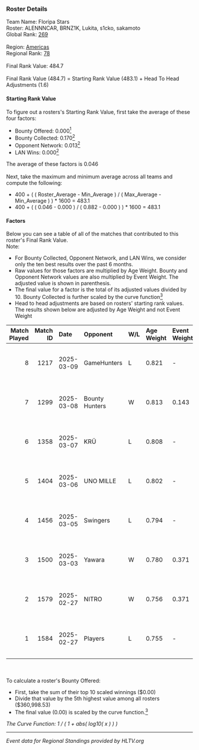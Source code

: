 ### Roster Details<br />
Team Name: Floripa Stars<br />
Roster: ALENNNCAR, BRNZ1K, Lukita, s1cko, sakamoto<br />
Global Rank: [269](../../standings_global_2025_05_05.md)<br />
<br />
Region: [Americas]( ../../standings_americas_2025_05_05.md)<br />
Regional Rank: [78]( ../../standings_americas_2025_05_05.md)<br />
<br />
Final Rank Value:  484.7<br />
<br />
Final Rank Value (484.7) = Starting Rank Value (483.1) + Head To Head Adjustments (1.6)<br />

#### Starting Rank Value<br />
To figure out a rosters's Starting Rank Value, first take the average of these four factors:<br />
- Bounty Offered: 0.000[<sup>1</sup>](#table2)
- Bounty Collected: 0.170[<sup>2</sup>](#table1)
- Opponent Network: 0.013[<sup>2</sup>](#table1)
- LAN Wins: 0.000[<sup>2</sup>](#table1)

The average of these factors is 0.046<br />
<br />
Next, take the maximum and minimum average across all teams and compute the following:<br />
- 400 + ( ( Roster_Average - Min_Average ) / ( Max_Average - Min_Average ) ) * 1600 = 483.1
- 400 + ( ( 0.046 - 0.000 ) / ( 0.882 - 0.000 ) ) * 1600 = 483.1


#### Factors<br />
Below you can see a table of all of the matches that contributed to this roster's Final Rank Value.<br />
Note:<br />

- For Bounty Collected, Opponent Network, and LAN Wins, we consider only the ten best results over the past 6 months.
- Raw values for those factors are multiplied by Age Weight. Bounty and Opponent Network values are also multiplied by Event Weight. The adjusted value is shown in parenthesis.
- The final value for a factor is the total of its adjusted values divided by 10. Bounty Collected is further scaled by the curve function[<sup>3</sup>](#curveFunction)
- Head to head adjustments are based on rosters' starting rank values. The results shown below are adjusted by Age Weight and not Event Weight
<span id="table1"></span><br />


| Match Played | Match ID | Date       | Opponent       | W/L | Age Weight | Event Weight | Bounty Collected | Opponent Network | LAN Wins  | H2H Adj. | Roster                                     |
| -: | -: | :- | :- | :- | :- | :- | :- | :- | :- | -: | :- |
|            8 |     1217 | 2025-03-09 | GameHunters    | L   | 0.821      | -            | -                | -                | -         |    -8.91 | ALENNNCAR, BRNZ1K, Lukita, s1cko, sakamoto |
|            7 |     1299 | 2025-03-08 | Bounty Hunters | W   | 0.813      | 0.143        | 0.000 (0.000)    | 0.332 (0.039)    | 0 (0.000) |    15.09 | ALENNNCAR, BRNZ1K, Lukita, s1cko, sakamoto |
|            6 |     1358 | 2025-03-07 | KRÜ            | L   | 0.808      | -            | -                | -                | -         |   -12.04 | ALENNNCAR, BRNZ1K, Lukita, s1cko, sakamoto |
|            5 |     1404 | 2025-03-06 | UNO MILLE      | L   | 0.802      | -            | -                | -                | -         |   -10.70 | ALENNNCAR, BRNZ1K, Lukita, s1cko, sakamoto |
|            4 |     1456 | 2025-03-05 | Swingers       | L   | 0.794      | -            | -                | -                | -         |    -5.81 | ALENNNCAR, BRNZ1K, Lukita, s1cko, sakamoto |
|            3 |     1500 | 2025-03-03 | Yawara         | W   | 0.780      | 0.371        | 0.000 (0.000)    | 0.209 (0.061)    | 0 (0.000) |    15.79 | ALENNNCAR, BRNZ1K, Lukita, s1cko, sakamoto |
|            2 |     1579 | 2025-02-27 | NITRO          | W   | 0.756      | 0.371        | 0.000 (0.000)    | 0.115 (0.032)    | 0 (0.000) |    14.59 | ALENNNCAR, BRNZ1K, Lukita, s1cko, sakamoto |
|            1 |     1584 | 2025-02-27 | Players        | L   | 0.755      | -            | -                | -                | -         |    -6.38 | ALENNNCAR, BRNZ1K, Lukita, s1cko, sakamoto |

<br />
<span id="table2"></span><br />
To calculate a roster's Bounty Offered:<br />

- First, take the sum of their top 10 scaled winnings ($0.00)
- Divide that value by the 5th highest value among all rosters ($360,998.53)
- The final value (0.00) is scaled by the curve function.[<sup>3</sup>](#curveFunction)

<span id="curveFunction"></span>_The Curve Function: 1 / ( 1 + abs( log10( x ) ) )_<br />

---
_Event data for Regional Standings provided by HLTV.org_<br />

